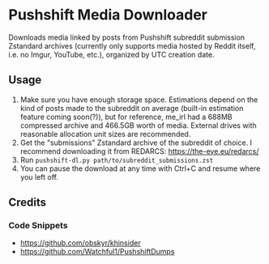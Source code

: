 # Pushshift Media Downloader
Downloads media linked by posts from Pushshift subreddit submission Zstandard archives (currently only supports media hosted by Reddit itself, i.e. no Imgur, YouTube, etc.), organized by UTC creation date.
## Usage
1. Make sure you have enough storage space. Estimations depend on the kind of posts made to the subreddit on average (built-in estimation feature coming soon(?)), but for reference, me_irl had a 688MB compressed archive and 466.5GB worth of media. External drives with reasonable allocation unit sizes are recommended.
2. Get the "submissions" Zstandard archive of the subreddit of choice. I recommend downloading it from REDARCS: https://the-eye.eu/redarcs/
3. Run `pushshift-dl.py path/to/subreddit_submissions.zst`
4. You can pause the download at any time with Ctrl+C and resume where you left off.
## Credits
### Code Snippets
- https://github.com/obskyr/khinsider
- https://github.com/Watchful1/PushshiftDumps